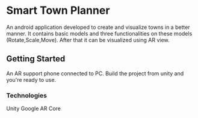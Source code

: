 # Smart Town Planner

An android application developed to create and visualize towns in a better manner. It contains basic models and three functionalities on these models (Rotate,Scale,Move). After that it can be visualized using AR view.

## Getting Started

An AR support phone connected to PC.
Build the project from unity and you're ready to use.

### Technologies

Unity
Google AR Core
